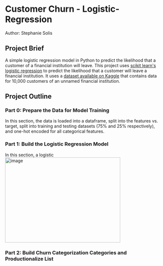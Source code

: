 # Customer Churn - Logistic-Regression
Author: Stephanie Solis
## Project Brief
A simple logistic regression model in Python to predict the likelihood that a customer of a financial institution will leave.
This project uses [scikit learn's logistic regression](https://scikit-learn.org/stable/modules/generated/sklearn.linear_model.LogisticRegression.html) to predict the likelihood that a customer will leave a financial institution. It uses a [dataset available on Kaggle](https://www.kaggle.com/datasets/kartiksaini18/churn-bank-customer) that contains data for 10,000 customers of an unnamed financial institution.

## Project Outline
### Part 0: Prepare the Data for Model Training
In this section, the data is loaded into a dataframe, split into the features vs. target, split into training and testing datasets (75% and 25% respectively), and one-hot encoded for all categorical features.

### Part 1: Build the Logistic Regression Model
In this section, a logistic
<img width="376" height="278" alt="image" src="https://github.com/user-attachments/assets/02c0c945-178b-4a8e-a61a-0d8e8195b7d9" />

### Part 2: Build Churn Categorization Categories and Productionalize List
